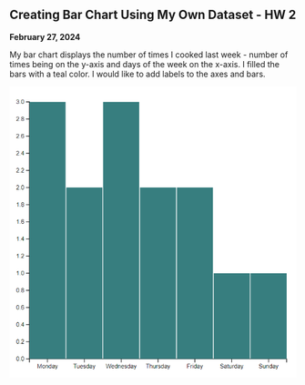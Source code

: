 ## Creating Bar Chart Using My Own Dataset - HW 2
**February 27, 2024**

My bar chart displays the number of times I cooked last week - number of times being on the y-axis and days of the week on the x-axis. I filled the bars with a teal color. I would like to add labels to the axes and bars. 
 

![Bar chart with green bars](https://github.com/ismerlyng/D3Spring2024/blob/main/Week%204%20HW/Bar%20Chart%20Image.png)


